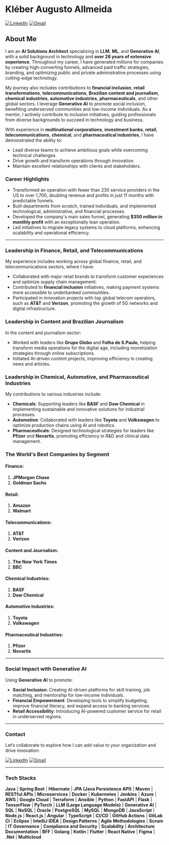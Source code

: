 # Kléber Augusto Allmeida

[![LinkedIn](https://img.shields.io/badge/LinkedIn-0077B5?style=for-the-badge&logo=linkedin&logoColor=white)](https://www.linkedin.com/in/kleberaugustosantos/) [![Gmail](https://img.shields.io/badge/Gmail-D14836?style=for-the-badge&logo=gmail&logoColor=white)](mailto:kleber.ime.usp@gmail.com)

## About Me

I am an **AI Solutions Architect** specializing in **LLM**, **ML**, and **Generative AI**, with a solid background in technology and **over 28 years of extensive experience**. Throughout my career, I have generated millions for companies by creating high-converting funnels, advanced paid traffic strategies, branding, and optimizing public and private administrative processes using cutting-edge technology.

My journey also includes contributions to **financial inclusion**, **retail transformations**, **telecommunications**, **Brazilian content and journalism**, **chemical industries**, **automotive industries**, **pharmaceuticals**, and other global sectors. I leverage **Generative AI** to promote social inclusion, benefiting underserved communities and low-income individuals. As a mentor, I actively contribute to inclusion initiatives, guiding professionals from diverse backgrounds to succeed in technology and business.

With experience in **multinational corporations**, **investment banks**, **retail**, **telecommunications**, **chemical**, and **pharmaceutical industries**, I have demonstrated the ability to:
- Lead diverse teams to achieve ambitious goals while overcoming technical challenges.
- Drive growth and transform operations through innovation.
- Maintain excellent relationships with clients and stakeholders.

### Career Highlights
- Transformed an operation with fewer than 230 service providers in the US to over 1,700, doubling revenue and profits in just 11 months with predictable funnels.
- Built departments from scratch, trained individuals, and implemented technological, administrative, and financial processes.
- Developed the company's main sales funnel, generating **$350 million in monthly profit** with an exceptionally lean operation.
- Led initiatives to migrate legacy systems to cloud platforms, enhancing scalability and operational efficiency.

---

### Leadership in Finance, Retail, and Telecommunications

My experience includes working across global finance, retail, and telecommunications sectors, where I have:
- Collaborated with major retail brands to transform customer experiences and optimize supply chain management.
- Contributed to **financial inclusion** initiatives, making payment systems more accessible to underbanked communities.
- Participated in innovation projects with top global telecom operators, such as **AT&T** and **Verizon**, promoting the growth of 5G networks and digital infrastructure.

### Leadership in Content and Brazilian Journalism

In the content and journalism sector:
- Worked with leaders like **Grupo Globo** and **Folha de S.Paulo**, helping transform media operations for the digital age, including monetization strategies through online subscriptions.
- Initiated AI-driven content projects, improving efficiency in creating news and articles.

### Leadership in Chemical, Automotive, and Pharmaceutical Industries

My contributions to various industries include:
- **Chemicals**: Supporting leaders like **BASF** and **Dow Chemical** in implementing sustainable and innovative solutions for industrial processes.
- **Automotive**: Collaborated with leaders like **Toyota** and **Volkswagen** to optimize production chains using AI and robotics.
- **Pharmaceuticals**: Designed technological strategies for leaders like **Pfizer** and **Novartis**, promoting efficiency in R&D and clinical data management.

### The World's Best Companies by Segment

#### Finance:
1. **JPMorgan Chase**  
2. **Goldman Sachs**

#### Retail:
1. **Amazon**  
2. **Walmart**

#### Telecommunications:
1. **AT&T**  
2. **Verizon**

#### Content and Journalism:
1. **The New York Times**  
2. **BBC**

#### Chemical Industries:
1. **BASF**  
2. **Dow Chemical**

#### Automotive Industries:
1. **Toyota**  
2. **Volkswagen**

#### Pharmaceutical Industries:
1. **Pfizer**  
2. **Novartis**

---

### Social Impact with Generative AI
Using **Generative AI** to promote:
- **Social Inclusion**: Creating AI-driven platforms for skill training, job matching, and mentorship for low-income individuals.
- **Financial Empowerment**: Developing tools to simplify budgeting, improve financial literacy, and expand access to banking services.
- **Retail Accessibility**: Introducing AI-powered customer service for retail in underserved regions.

---

### Contact
Let’s collaborate to explore how I can add value to your organization and drive innovation:

[![LinkedIn](https://img.shields.io/badge/LinkedIn-0077B5?style=for-the-badge&logo=linkedin&logoColor=white)](https://www.linkedin.com/in/kleberaugustosantos/) [![Gmail](https://img.shields.io/badge/Gmail-D14836?style=for-the-badge&logo=gmail&logoColor=white)](mailto:kleber.ime.usp@gmail.com)  

---

### Tech Stacks
**Java** | **Spring Boot** | **Hibernate** | **JPA (Java Persistence API)** | **Maven** | **RESTful APIs** | **Microservices** | **Docker** | **Kubernetes** | **Jenkins** | **Azure** | **AWS** | **Google Cloud** | **Terraform** | **Ansible** | **Python** | **FastAPI** | **Flask** | **TensorFlow** | **PyTorch** | **LLM (Large Language Models)** | **Generative AI** | **SQL** | **NoSQL** | **Oracle** | **PostgreSQL** | **MySQL** | **MongoDB** | **JavaScript** | **Node.js** | **React.js** | **Angular** | **TypeScript** | **CI/CD** | **GitHub Actions** | **GitLab CI** | **Eclipse** | **IntelliJ IDEA** | **Design Patterns** | **Agile Methodologies** | **Scrum** | **IT Governance** | **Compliance and Security** | **Scalability** | **Architecture Documentation** | **BFF** | **Golang** | **Kotlin** | **Flutter** | **React Native** | **Figma** | **.Net** | **Multicloud**
